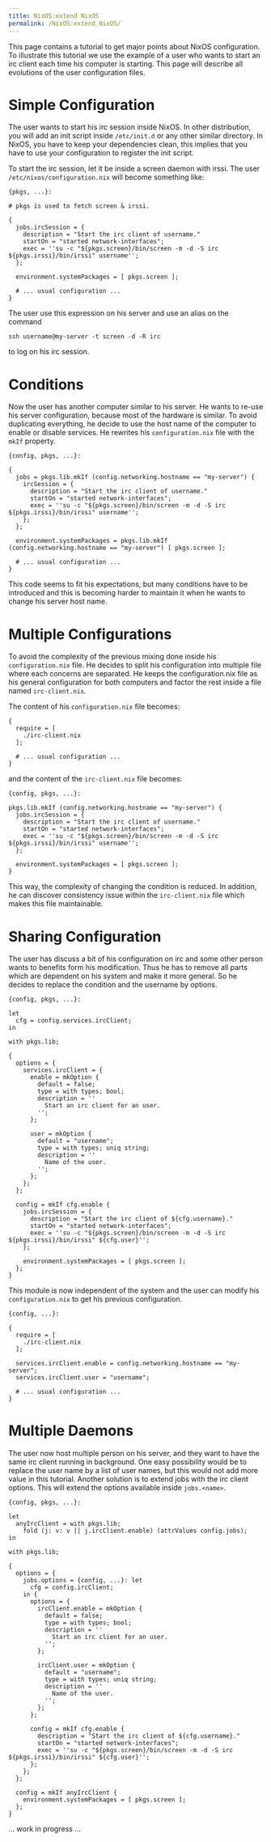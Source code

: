 ```yaml
---
title: NixOS:extend NixOS
permalink: /NixOS:extend_NixOS/
---
```


This page contains a tutorial to get major points about NixOS configuration. To illustrate this tutorial we use the example of a user who wants to start an irc client each time his computer is starting. This page will describe all evolutions of the user configuration files.

Simple Configuration
====================

The user wants to start his irc session inside NixOS. In other distribution, you will add an init script inside `/etc/init.d` or any other similar directory. In NixOS, you have to keep your dependencies clean, this implies that you have to use your configuration to register the init script.

To start the irc session, let it be inside a screen daemon with irssi. The user `/etc/nixos/configuration.nix` will become something like:

    {pkgs, ...}:

    # pkgs is used to fetch screen & irssi.

    {
      jobs.ircSession = {
        description = "Start the irc client of username."
        startOn = "started network-interfaces";
        exec = ''su -c "${pkgs.screen}/bin/screen -m -d -S irc ${pkgs.irssi}/bin/irssi" username'';
      };

      environment.systemPackages = [ pkgs.screen ];

      # ... usual configuration ...
    }

The user use this expression on his server and use an alias on the command

    ssh username@my-server -t screen -d -R irc

to log on his irc session.

Conditions
==========

Now the user has another computer similar to his server. He wants to re-use his server configuration, because most of the hardware is similar. To avoid duplicating everything, he decide to use the host name of the computer to enable or disable services. He rewrites his `configuration.nix` file with the `mkIf` property.

    {config, pkgs, ...}:

    {
      jobs = pkgs.lib.mkIf (config.networking.hostname == "my-server") {
        ircSession = {
          description = "Start the irc client of username."
          startOn = "started network-interfaces";
          exec = ''su -c "${pkgs.screen}/bin/screen -m -d -S irc ${pkgs.irssi}/bin/irssi" username'';
        };
      };

      environment.systemPackages = pkgs.lib.mkIf (config.networking.hostname == "my-server") [ pkgs.screen ];

      # ... usual configuration ...
    }

This code seems to fit his expectations, but many conditions have to be introduced and this is becoming harder to maintain it when he wants to change his server host name.

Multiple Configurations
=======================

To avoid the complexity of the previous mixing done inside his `configuration.nix` file. He decides to split his configuration into multiple file where each concerns are separated. He keeps the configuration.nix file as his general configuration for both computers and factor the rest inside a file named `irc-client.nix`.

The content of his `configuration.nix` file becomes:

    {
      require = [
        ./irc-client.nix
      ];

      # ... usual configuration ...
    }

and the content of the `irc-client.nix` file becomes:

    {config, pkgs, ...}:

    pkgs.lib.mkIf (config.networking.hostname == "my-server") {
      jobs.ircSession = {
        description = "Start the irc client of username."
        startOn = "started network-interfaces";
        exec = ''su -c "${pkgs.screen}/bin/screen -m -d -S irc ${pkgs.irssi}/bin/irssi" username'';
      };

      environment.systemPackages = [ pkgs.screen ];
    }

This way, the complexity of changing the condition is reduced. In addition, he can discover consistency issue within the `irc-client.nix` file which makes this file maintainable.

Sharing Configuration
=====================

The user has discuss a bit of his configuration on irc and some other person wants to benefits form his modification. Thus he has to remove all parts which are dependent on his system and make it more general. So he decides to replace the condition and the username by options.

    {config, pkgs, ...}:

    let
      cfg = config.services.ircClient;
    in

    with pkgs.lib;

    {
      options = {
        services.ircClient = {
          enable = mkOption {
            default = false;
            type = with types; bool;
            description = ''
              Start an irc client for an user.
            '';
          };

          user = mkOption {
            default = "username";
            type = with types; uniq string;
            description = ''
              Name of the user.
            '';
          };
        };
      };

      config = mkIf cfg.enable {
        jobs.ircSession = {
          description = "Start the irc client of ${cfg.username}."
          startOn = "started network-interfaces";
          exec = ''su -c "${pkgs.screen}/bin/screen -m -d -S irc ${pkgs.irssi}/bin/irssi" ${cfg.user}'';
        };

        environment.systemPackages = [ pkgs.screen ];
      };
    }

This module is now independent of the system and the user can modify his `configuration.nix` to get his previous configuration.

    {config, ...}:

    {
      require = [
        ./irc-client.nix
      ];

      services.ircClient.enable = config.networking.hostname == "my-server";
      services.ircClient.user = "username";

      # ... usual configuration ...
    }

Multiple Daemons
================

The user now host multiple person on his server, and they want to have the same irc client running in background. One easy possibility would be to replace the user name by a list of user names, but this would not add more value in this tutorial. Another solution is to extend jobs with the irc client options. This will extend the options available inside `jobs.<name>`.

    {config, pkgs, ...}:

    let
      anyIrcClient = with pkgs.lib;
        fold (j: v: v || j.ircClient.enable) (attrValues config.jobs);
    in

    with pkgs.lib;

    {
      options = {
        jobs.options = {config, ...}: let
          cfg = config.ircClient;
        in {
          options = {
            ircClient.enable = mkOption {
              default = false;
              type = with types; bool;
              description = ''
                Start an irc client for an user.
              '';
            };

            ircClient.user = mkOption {
              default = "username";
              type = with types; uniq string;
              description = ''
                Name of the user.
              '';
            };
          };

          config = mkIf cfg.enable {
            description = "Start the irc client of ${cfg.username}."
            startOn = "started network-interfaces";
            exec = ''su -c "${pkgs.screen}/bin/screen -m -d -S irc ${pkgs.irssi}/bin/irssi" ${cfg.user}'';
          };
        };
      };

      config = mkIf anyIrcClient {
        environment.systemPackages = [ pkgs.screen ];
      };
    }

... work in progress ...
